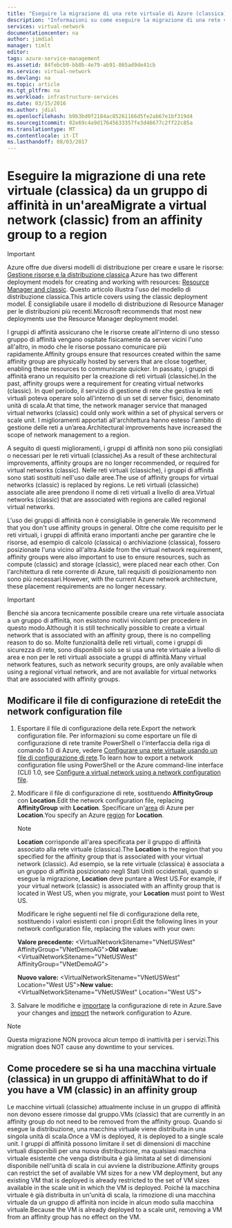 ```yaml
---
title: "Eseguire la migrazione di una rete virtuale di Azure (classica) da un gruppo di affinità in un'area | Microsoft Docs"
description: "Informazioni su come eseguire la migrazione di una rete virtuale (classica) da un gruppo di affinità in un'area."
services: virtual-network
documentationcenter: na
author: jimdial
manager: timlt
editor: 
tags: azure-service-management
ms.assetid: 84febcb9-bb8b-4e79-ab91-865ad9de41cb
ms.service: virtual-network
ms.devlang: na
ms.topic: article
ms.tgt_pltfrm: na
ms.workload: infrastructure-services
ms.date: 03/15/2016
ms.author: jdial
ms.openlocfilehash: b9b3bd0f2184ac85261166d5fe2ab67e1bf319d4
ms.sourcegitcommit: 02e69c4a9d17645633357fe3d46677c2ff22c85a
ms.translationtype: MT
ms.contentlocale: it-IT
ms.lasthandoff: 08/03/2017
---
```

# <a name="migrate-a-virtual-network-classic-from-an-affinity-group-to-a-region"></a><span data-ttu-id="ab843-103">Eseguire la migrazione di una rete virtuale (classica) da un gruppo di affinità in un'area</span><span class="sxs-lookup"><span data-stu-id="ab843-103">Migrate a virtual network (classic) from an affinity group to a region</span></span>

> [!IMPORTANT]
> <span data-ttu-id="ab843-104">Azure offre due diversi modelli di distribuzione per creare e usare le risorse: [Gestione risorse e la distribuzione classica](../resource-manager-deployment-model.md?toc=%2fazure%2fvirtual-network%2ftoc.json).</span><span class="sxs-lookup"><span data-stu-id="ab843-104">Azure has two different deployment models for creating and working with resources: [Resource Manager and classic](../resource-manager-deployment-model.md?toc=%2fazure%2fvirtual-network%2ftoc.json).</span></span> <span data-ttu-id="ab843-105">Questo articolo illustra l'uso del modello di distribuzione classica.</span><span class="sxs-lookup"><span data-stu-id="ab843-105">This article covers using the classic deployment model.</span></span> <span data-ttu-id="ab843-106">È consigliabile usare il modello di distribuzione di Resource Manager per le distribuzioni più recenti.</span><span class="sxs-lookup"><span data-stu-id="ab843-106">Microsoft recommends that most new deployments use the Resource Manager deployment model.</span></span>

<span data-ttu-id="ab843-107">I gruppi di affinità assicurano che le risorse create all'interno di uno stesso gruppo di affinità vengano ospitate fisicamente da server vicini l'uno all'altro, in modo che le risorse possano comunicare più rapidamente.</span><span class="sxs-lookup"><span data-stu-id="ab843-107">Affinity groups ensure that resources created within the same affinity group are physically hosted by servers that are close together, enabling these resources to communicate quicker.</span></span> <span data-ttu-id="ab843-108">In passato, i gruppi di affinità erano un requisito per la creazione di reti virtuali (classiche).</span><span class="sxs-lookup"><span data-stu-id="ab843-108">In the past, affinity groups were a requirement for creating virtual networks (classic).</span></span> <span data-ttu-id="ab843-109">In quel periodo, il servizio di gestione di rete che gestiva le reti virtuali poteva operare solo all'interno di un set di server fisici, denominato unità di scala.</span><span class="sxs-lookup"><span data-stu-id="ab843-109">At that time, the network manager service that managed virtual networks (classic) could only work within a set of physical servers or scale unit.</span></span> <span data-ttu-id="ab843-110">I miglioramenti apportati all'architettura hanno esteso l'ambito di gestione delle reti a un’area.</span><span class="sxs-lookup"><span data-stu-id="ab843-110">Architectural improvements have increased the scope of network management to a region.</span></span>

<span data-ttu-id="ab843-111">A seguito di questi miglioramenti, i gruppi di affinità non sono più consigliati o necessari per le reti virtuali (classiche).</span><span class="sxs-lookup"><span data-stu-id="ab843-111">As a result of these architectural improvements, affinity groups are no longer recommended, or required for virtual networks (classic).</span></span> <span data-ttu-id="ab843-112">Nelle reti virtuali (classiche), i gruppi di affinità sono stati sostituiti nell'uso dalle aree.</span><span class="sxs-lookup"><span data-stu-id="ab843-112">The use of affinity groups for virtual networks (classic) is replaced by regions.</span></span> <span data-ttu-id="ab843-113">Le reti virtuali (classiche) associate alle aree prendono il nome di reti virtuali a livello di area.</span><span class="sxs-lookup"><span data-stu-id="ab843-113">Virtual networks (classic) that are associated with regions are called regional virtual networks.</span></span>

<span data-ttu-id="ab843-114">L'uso dei gruppi di affinità non è consigliabile in generale.</span><span class="sxs-lookup"><span data-stu-id="ab843-114">We recommend that you don't use affinity groups in general.</span></span> <span data-ttu-id="ab843-115">Oltre che come requisito per le reti virtuali, i gruppi di affinità erano importanti anche per garantire che le risorse, ad esempio di calcolo (classica) o archiviazione (classica), fossero posizionate l'una vicino all'altra.</span><span class="sxs-lookup"><span data-stu-id="ab843-115">Aside from the virtual network requirement, affinity groups were also important to use to ensure resources, such as compute (classic) and storage (classic), were placed near each other.</span></span> <span data-ttu-id="ab843-116">Con l'architettura di rete corrente di Azure, tali requisiti di posizionamento non sono più necessari.</span><span class="sxs-lookup"><span data-stu-id="ab843-116">However, with the current Azure network architecture, these placement requirements are no longer necessary.</span></span>

> [!IMPORTANT]
> <span data-ttu-id="ab843-117">Benché sia ancora tecnicamente possibile creare una rete virtuale associata a un gruppo di affinità, non esistono motivi vincolanti per procedere in questo modo.</span><span class="sxs-lookup"><span data-stu-id="ab843-117">Although it is still technically possible to create a virtual network that is associated with an affinity group, there is no compelling reason to do so.</span></span> <span data-ttu-id="ab843-118">Molte funzionalità delle reti virtuali, come i gruppi di sicurezza di rete, sono disponibili solo se si usa una rete virtuale a livello di area e non per le reti virtuali associate a gruppi di affinità.</span><span class="sxs-lookup"><span data-stu-id="ab843-118">Many virtual network features, such as network security groups, are only available when using a regional virtual network, and are not available for virtual networks that are associated with affinity groups.</span></span>
> 
> 

## <a name="edit-the-network-configuration-file"></a><span data-ttu-id="ab843-119">Modificare il file di configurazione di rete</span><span class="sxs-lookup"><span data-stu-id="ab843-119">Edit the network configuration file</span></span>

1. <span data-ttu-id="ab843-120">Esportare il file di configurazione della rete.</span><span class="sxs-lookup"><span data-stu-id="ab843-120">Export the network configuration file.</span></span> <span data-ttu-id="ab843-121">Per informazioni su come esportare un file di configurazione di rete tramite PowerShell o l'interfaccia della riga di comando 1.0 di Azure, vedere [Configurare una rete virtuale usando un file di configurazione di rete](virtual-networks-using-network-configuration-file.md#export).</span><span class="sxs-lookup"><span data-stu-id="ab843-121">To learn how to export a network configuration file using PowerShell or the Azure command-line interface (CLI) 1.0, see [Configure a virtual network using a network configuration file](virtual-networks-using-network-configuration-file.md#export).</span></span>
2. <span data-ttu-id="ab843-122">Modificare il file di configurazione di rete, sostituendo **AffinityGroup** con **Location**.</span><span class="sxs-lookup"><span data-stu-id="ab843-122">Edit the network configuration file, replacing **AffinityGroup** with **Location**.</span></span> <span data-ttu-id="ab843-123">Specificare un'[area](https://azure.microsoft.com/regions) di Azure per **Location**.</span><span class="sxs-lookup"><span data-stu-id="ab843-123">You specify an Azure [region](https://azure.microsoft.com/regions) for **Location**.</span></span>
   
   > [!NOTE]
   > <span data-ttu-id="ab843-124">**Location** corrisponde all'area specificata per il gruppo di affinità associato alla rete virtuale (classica).</span><span class="sxs-lookup"><span data-stu-id="ab843-124">The **Location** is the region that you specified for the affinity group that is associated with your virtual network (classic).</span></span> <span data-ttu-id="ab843-125">Ad esempio, se la rete virtuale (classica) è associata a un gruppo di affinità posizionato negli Stati Uniti occidentali, quando si esegue la migrazione, **Location** deve puntare a West US.</span><span class="sxs-lookup"><span data-stu-id="ab843-125">For example, if your virtual network (classic) is associated with an affinity group that is located in West US, when you migrate, your **Location** must point to West US.</span></span> 
   > 
   > 
   
    <span data-ttu-id="ab843-126">Modificare le righe seguenti nel file di configurazione della rete, sostituendo i valori esistenti con i propri:</span><span class="sxs-lookup"><span data-stu-id="ab843-126">Edit the following lines in your network configuration file, replacing the values with your own:</span></span> 
   
    <span data-ttu-id="ab843-127">**Valore precedente:** \<VirtualNetworkSitename="VNetUSWest" AffinityGroup="VNetDemoAG"\></span><span class="sxs-lookup"><span data-stu-id="ab843-127">**Old value:** \<VirtualNetworkSitename="VNetUSWest" AffinityGroup="VNetDemoAG"\></span></span> 
   
    <span data-ttu-id="ab843-128">**Nuovo valore:** \<VirtualNetworkSitename="VNetUSWest" Location="West US"\></span><span class="sxs-lookup"><span data-stu-id="ab843-128">**New value:** \<VirtualNetworkSitename="VNetUSWest" Location="West US"\></span></span>
3. <span data-ttu-id="ab843-129">Salvare le modifiche e [importare](virtual-networks-using-network-configuration-file.md#import) la configurazione di rete in Azure.</span><span class="sxs-lookup"><span data-stu-id="ab843-129">Save your changes and [import](virtual-networks-using-network-configuration-file.md#import) the network configuration to Azure.</span></span>

> [!NOTE]
> <span data-ttu-id="ab843-130">Questa migrazione NON provoca alcun tempo di inattività per i servizi.</span><span class="sxs-lookup"><span data-stu-id="ab843-130">This migration does NOT cause any downtime to your services.</span></span>
> 
> 

## <a name="what-to-do-if-you-have-a-vm-classic-in-an-affinity-group"></a><span data-ttu-id="ab843-131">Come procedere se si ha una macchina virtuale (classica) in un gruppo di affinità</span><span class="sxs-lookup"><span data-stu-id="ab843-131">What to do if you have a VM (classic) in an affinity group</span></span>
<span data-ttu-id="ab843-132">Le macchine virtuali (classiche) attualmente incluse in un gruppo di affinità non devono essere rimosse dal gruppo.</span><span class="sxs-lookup"><span data-stu-id="ab843-132">VMs (classic) that are currently in an affinity group do not need to be removed from the affinity group.</span></span> <span data-ttu-id="ab843-133">Quando si esegue la distribuzione, una macchina virtuale viene distribuita in una singola unità di scala.</span><span class="sxs-lookup"><span data-stu-id="ab843-133">Once a VM is deployed, it is deployed to a single scale unit.</span></span> <span data-ttu-id="ab843-134">I gruppi di affinità possono limitare il set di dimensioni di macchine virtuali disponibili per una nuova distribuzione, ma qualsiasi macchina virtuale esistente che venga distribuita è già limitata al set di dimensioni disponibile nell'unità di scala in cui avviene la distribuzione.</span><span class="sxs-lookup"><span data-stu-id="ab843-134">Affinity groups can restrict the set of available VM sizes for a new VM deployment, but any existing VM that is deployed is already restricted to the set of VM sizes available in the scale unit in which the VM is deployed.</span></span> <span data-ttu-id="ab843-135">Poiché la macchina virtuale è già distribuita in un'unità di scala, la rimozione di una macchina virtuale da un gruppo di affinità non incide in alcun modo sulla macchina virtuale.</span><span class="sxs-lookup"><span data-stu-id="ab843-135">Because the VM is already deployed to a scale unit, removing a VM from an affinity group has no effect on the VM.</span></span>
